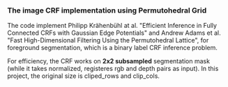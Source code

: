 ### The image CRF implementation using Permutohedral Grid

The code implement Philipp Krähenbühl at al. "Efficient Inference in Fully Connected CRFs with
Gaussian Edge Potentials" and Andrew Adams et al. "Fast High-Dimensional Filtering Using the
Permutohedral Lattice", for foreground segmentation, which is a binary label CRF inference problem. 



For efficiency, the CRF works on **2x2 subsampled** segmentation mask (while it takes normalized, registeres 
rgb and depth pairs as input). In this project, the original size is cliped_rows and clip_cols. 